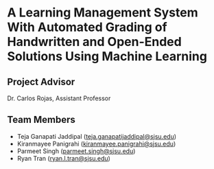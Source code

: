 # A Learning Management System With Automated Grading of Handwritten and Open-Ended Solutions Using Machine Learning

## Project Advisor
Dr. Carlos Rojas, Assistant Professor

## Team Members
- Teja Ganapati Jaddipal (teja.ganapatijaddipal@sjsu.edu)
- Kiranmayee Panigrahi (kiranmayee.panigrahi@sjsu.edu)
- Parmeet Singh (parmeet.singh@sjsu.edu)
- Ryan Tran (ryan.l.tran@sjsu.edu)